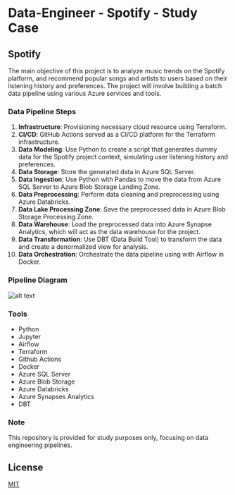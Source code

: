 # Data-Engineer - Spotify - Study Case

## Spotify
The main objective of this project is to analyze music trends on the Spotify platform, and recommend popular songs and artists to users based on their listening history and preferences. The project will involve building a batch data pipeline using various Azure services and tools.

### Data Pipeline Steps
1. **Infrastructure**: Provisioning necessary cloud resource using Terraform.
2. **CI/CD**: GitHub Actions served as a CI/CD platform for the Terraform infrastructure.
3. **Data Modeling**: Use Python to create a script that generates dummy data for the Spotify project context, simulating user listening history and preferences.
4. **Data Storage**: Store the generated data in Azure SQL Server.
5. **Data Ingestion**: Use Python with Pandas to move the data from Azure SQL Server to Azure Blob Storage Landing Zone.
6. **Data Preprocessing**: Perform data cleaning and preprocessing using Azure Databricks.
7. **Data Lake Processing Zone**: Save the preprocessed data in Azure Blob Storage Processing Zone.
8. **Data Warehouse**: Load the preprocessed data into Azure Synapse Analytics, which will act as the data warehouse for the project.
9. **Data Transformation**: Use DBT (Data Build Tool) to transform the data and create a denormalized view for analysis.
10. **Data Orchestration**: Orchestrate the data pipeline using with Airflow in Docker.

### Pipeline Diagram
![alt text](https://github.com/makima0499/3.Data-Engineer/blob/main/3.DataPipeline.png)

### Tools
* Python
* Jupyter
* Airflow
* Terraform
* Github Actions
* Docker
* Azure SQL Server
* Azure Blob Storage
* Azure Databricks 
* Azure Synapses Analytics
* DBT

### Note
This repository is provided for study purposes only, focusing on data engineering pipelines.

## License

[MIT](https://choosealicense.com/licenses/mit/)
